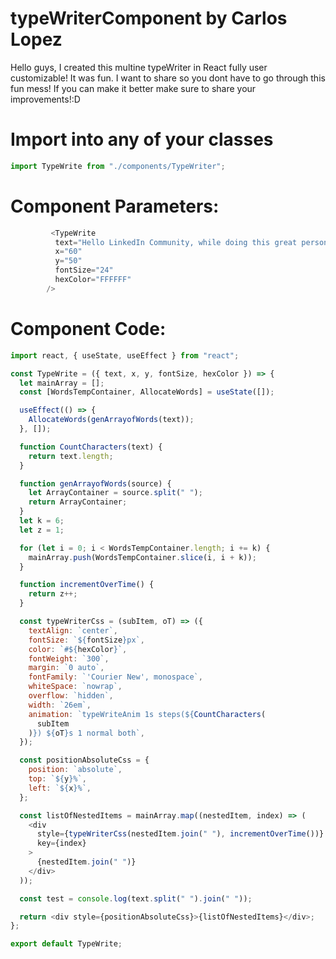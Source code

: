 # typeWriterComponent by Carlos Lopez
Hello guys, I created  this multine typeWriter in React fully user customizable! It was fun. I want to share so you dont have to go through this fun mess! If you can make it better make sure to share your improvements!:D


# Import into any of your classes

```Javascript
import TypeWrite from "./components/TypeWriter"; 
```


# Component Parameters:

```Javascript
         <TypeWrite
          text="Hello LinkedIn Community, while doing this great personal project, i encountered the need of creating this special component. Since there is alot of work            into it, i think its great to share what i have created so you dont go through this mess by yourself!@@@ :D" 
          x="60"
          y="50"
          fontSize="24"
          hexColor="FFFFFF"
        />
```

# Component Code:
```Javascript
import react, { useState, useEffect } from "react";

const TypeWrite = ({ text, x, y, fontSize, hexColor }) => {
  let mainArray = [];
  const [WordsTempContainer, AllocateWords] = useState([]);

  useEffect(() => {
    AllocateWords(genArrayofWords(text));
  }, []);

  function CountCharacters(text) {
    return text.length;
  }

  function genArrayofWords(source) {
    let ArrayContainer = source.split(" ");
    return ArrayContainer;
  }
  let k = 6;
  let z = 1;

  for (let i = 0; i < WordsTempContainer.length; i += k) {
    mainArray.push(WordsTempContainer.slice(i, i + k));
  }

  function incrementOverTime() {
    return z++;
  }

  const typeWriterCss = (subItem, oT) => ({
    textAlign: `center`,
    fontSize: `${fontSize}px`,
    color: `#${hexColor}`,
    fontWeight: `300`,
    margin: `0 auto`,
    fontFamily: `'Courier New', monospace`,
    whiteSpace: `nowrap`,
    overflow: `hidden`,
    width: `26em`,
    animation: `typeWriteAnim 1s steps(${CountCharacters(
      subItem
    )}) ${oT}s 1 normal both`,
  });

  const positionAbsoluteCss = {
    position: `absolute`,
    top: `${y}%`,
    left: `${x}%`,
  };

  const listOfNestedItems = mainArray.map((nestedItem, index) => (
    <div
      style={typeWriterCss(nestedItem.join(" "), incrementOverTime())}
      key={index}
    >
      {nestedItem.join(" ")}
    </div>
  ));

  const test = console.log(text.split(" ").join(" "));

  return <div style={positionAbsoluteCss}>{listOfNestedItems}</div>;
};

export default TypeWrite;

```
